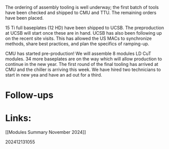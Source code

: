


 The ordering of assembly tooling is well underway; the first batch of tools have been checked and shipped to CMU and TTU. The remaining orders have been placed.  
 
 15 Ti full baseplates (12 HD) have been shipped to UCSB. The preproduction at UCSB will start once these are in hand.  UCSB has also been following up on the recent site visits. This has allowed the US MACs to synchronize methods, share best practices, and plan the specifics of ramping-up.

CMU has started pre-production! We will assemble 8 modules LD CuT modules. 34 more baseplates are on the way which will allow production to continue in the new year. The first round of the final tooling has arrived at CMU and the chiller is arriving this week.  We have hired two technicians to start in new yea and have an ad out for a third. 
# Follow-ups


# Links: 
[[Modules Summary November 2024]]


202412131055
